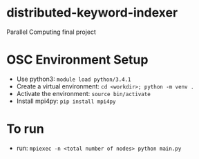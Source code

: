 # distributed-keyword-indexer
Parallel Computing final project

# OSC Environment Setup
* Use python3: `module load python/3.4.1`
* Create a virtual environment: `cd <workdir>; python -m venv .`
* Activate the environment: `source bin/activate`
* Install mpi4py: `pip install mpi4py`

# To run
* run: `mpiexec -n <total number of nodes> python main.py`
